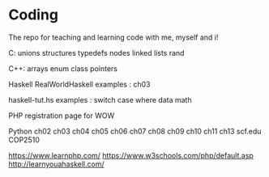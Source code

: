 # Coding
The repo for teaching and learning code with me, myself and i!

C:
unions structures typedefs nodes linked lists rand


C++:
arrays enum class pointers

Haskell
RealWorldHaskell examples : ch03

haskell-tut.hs examples : switch case where data math

PHP
registration page for WOW

Python
ch02 ch03 ch04 ch05 ch06 ch07 ch08 ch09 ch10 ch11 ch13 scf.edu COP2510

https://www.learnphp.com/
https://www.w3schools.com/php/default.asp
http://learnyouahaskell.com/
